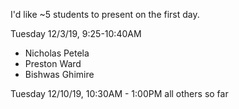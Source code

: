 I'd like ~5 students to present on the first day.

Tuesday 12/3/19, 9:25-10:40AM
- Nicholas Petela
- Preston Ward
- Bishwas Ghimire


Tuesday 12/10/19, 10:30AM - 1:00PM
all others so far

